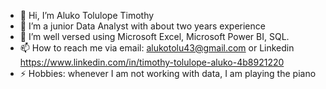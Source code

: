 - 👋 Hi, I’m Aluko Tolulope Timothy
- 👀 I’m a junior Data Analyst with about two years experience 
- 🌱 I’m well versed using Microsoft Excel, Microsoft Power BI, SQL.
- 📫 How to reach me via email: alukotolu43@gmail.com or Linkedin https://www.linkedin.com/in/timothy-tolulope-aluko-4b8921220
- ⚡ Hobbies: whenever I am not working with data, I am playing the piano

<!---
Aluko-Tolulope/Aluko-Tolulope is a ✨ special ✨ repository because its `README.md` (this file) appears on your GitHub profile.
You can click the Preview link to take a look at your changes.
--->
